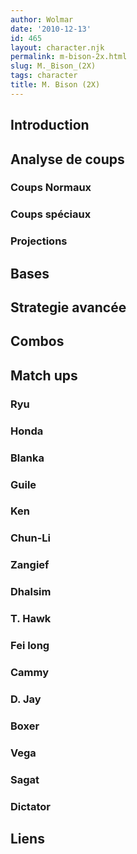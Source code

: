```yaml
---
author: Wolmar
date: '2010-12-13'
id: 465
layout: character.njk
permalink: m-bison-2x.html
slug: M._Bison_(2X)
tags: character
title: M. Bison (2X)
---
```


## Introduction

## Analyse de coups

### Coups Normaux

### Coups spéciaux

### Projections

## Bases

## Strategie avancée

## Combos

## Match ups

### Ryu

### Honda

### Blanka

### Guile

### Ken

### Chun-Li

### Zangief

### Dhalsim

### T. Hawk

### Fei long

### Cammy

### D. Jay

### Boxer

### Vega

### Sagat

### Dictator

## Liens